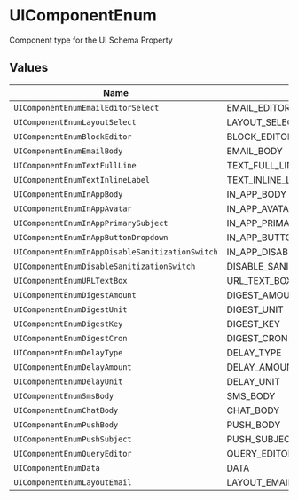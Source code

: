 # UIComponentEnum

Component type for the UI Schema Property


## Values

| Name                                            | Value                                           |
| ----------------------------------------------- | ----------------------------------------------- |
| `UIComponentEnumEmailEditorSelect`              | EMAIL_EDITOR_SELECT                             |
| `UIComponentEnumLayoutSelect`                   | LAYOUT_SELECT                                   |
| `UIComponentEnumBlockEditor`                    | BLOCK_EDITOR                                    |
| `UIComponentEnumEmailBody`                      | EMAIL_BODY                                      |
| `UIComponentEnumTextFullLine`                   | TEXT_FULL_LINE                                  |
| `UIComponentEnumTextInlineLabel`                | TEXT_INLINE_LABEL                               |
| `UIComponentEnumInAppBody`                      | IN_APP_BODY                                     |
| `UIComponentEnumInAppAvatar`                    | IN_APP_AVATAR                                   |
| `UIComponentEnumInAppPrimarySubject`            | IN_APP_PRIMARY_SUBJECT                          |
| `UIComponentEnumInAppButtonDropdown`            | IN_APP_BUTTON_DROPDOWN                          |
| `UIComponentEnumInAppDisableSanitizationSwitch` | IN_APP_DISABLE_SANITIZATION_SWITCH              |
| `UIComponentEnumDisableSanitizationSwitch`      | DISABLE_SANITIZATION_SWITCH                     |
| `UIComponentEnumURLTextBox`                     | URL_TEXT_BOX                                    |
| `UIComponentEnumDigestAmount`                   | DIGEST_AMOUNT                                   |
| `UIComponentEnumDigestUnit`                     | DIGEST_UNIT                                     |
| `UIComponentEnumDigestKey`                      | DIGEST_KEY                                      |
| `UIComponentEnumDigestCron`                     | DIGEST_CRON                                     |
| `UIComponentEnumDelayType`                      | DELAY_TYPE                                      |
| `UIComponentEnumDelayAmount`                    | DELAY_AMOUNT                                    |
| `UIComponentEnumDelayUnit`                      | DELAY_UNIT                                      |
| `UIComponentEnumSmsBody`                        | SMS_BODY                                        |
| `UIComponentEnumChatBody`                       | CHAT_BODY                                       |
| `UIComponentEnumPushBody`                       | PUSH_BODY                                       |
| `UIComponentEnumPushSubject`                    | PUSH_SUBJECT                                    |
| `UIComponentEnumQueryEditor`                    | QUERY_EDITOR                                    |
| `UIComponentEnumData`                           | DATA                                            |
| `UIComponentEnumLayoutEmail`                    | LAYOUT_EMAIL                                    |